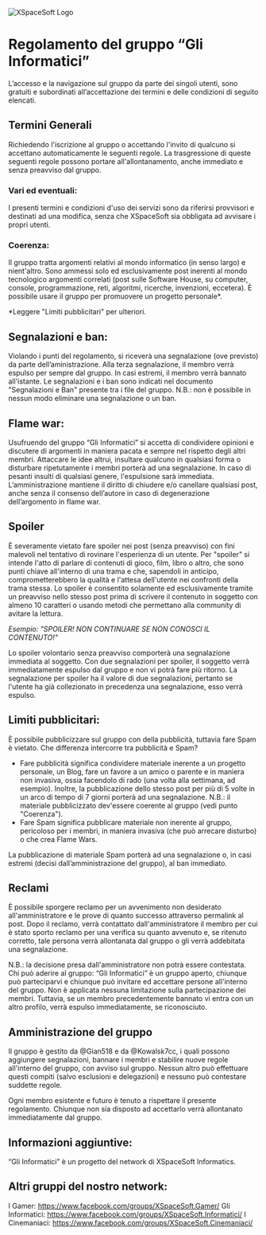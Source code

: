 ![XSpaceSoft Logo](https://github.com/xspacesoft/documents/raw/master/header_logo_black.png)
# Regolamento del gruppo “Gli Informatici”
L’accesso e la navigazione sul gruppo da parte dei singoli utenti, sono gratuiti e subordinati all’accettazione dei termini e delle condizioni di seguito elencati.
## Termini Generali
Richiedendo l'iscrizione al gruppo o accettando l'invito di qualcuno si accettano automaticamente le seguenti regole.
La trasgressione di queste seguenti regole possono portare all'allontanamento, anche immediato e senza preavviso dal gruppo.
### Vari ed eventuali:
I presenti termini e condizioni d'uso dei servizi sono da riferirsi provvisori e destinati ad una modifica, senza che XSpaceSoft sia obbligata ad avvisare i propri utenti.
### Coerenza:
Il gruppo tratta argomenti relativi al mondo informatico (in senso largo) e nient'altro. Sono ammessi solo ed esclusivamente post inerenti al mondo tecnologico argomenti correlati (post sulle Software House, su computer, console, programmazione, reti, algoritmi, ricerche, invenzioni, eccetera). È possibile usare il gruppo per promuovere un progetto personale*.

*Leggere "Limiti pubblicitari" per ulteriori.
## Segnalazioni e ban:
Violando i punti del regolamento, si riceverà una segnalazione (ove previsto) da parte dell’aministrazione. Alla terza segnalazione, il membro verrà espulso per sempre dal gruppo.
In casi estremi, il membro verrà bannato all'istante. Le segnalazioni e i ban sono indicati nel documento "Segnalazioni e Ban" presente tra i file del gruppo.
N.B.: non è possibile in nessun modo eliminare una segnalazione o un ban.
## Flame war:
Usufruendo del gruppo “Gli Informatici” si accetta di condividere opinioni e discutere di argomenti in maniera pacata e sempre nel rispetto degli altri membri. Attaccare le idee altrui, insultare qualcuno in qualsiasi forma o disturbare ripetutamente i membri porterà ad una segnalazione. In caso di pesanti insulti di qualsiasi genere, l'espulsione sarà immediata.
L’amministrazione mantiene il diritto di chiudere e/o canellare qualsiasi post, anche senza il consenso dell’autore in caso di degenerazione dell’argomento in flame war.
## Spoiler
È severamente vietato fare spoiler nei post (senza preavviso) con fini malevoli nel tentativo di rovinare l'esperienza di un utente. Per "spoiler" si intende l'atto di parlare di contenuti di gioco, film, libro o altro, che sono punti chiave all'interno di una trama e che, sapendoli in anticipo, comprometterebbero la qualità e l'attesa dell'utente nei confronti della trama stessa. Lo spoiler è consentito solamente ed esclusivamente tramite un preavviso nello stesso post prima di scrivere il contenuto in soggetto con almeno 10 caratteri o usando metodi che permettano alla community di avitare la lettura.

_Esempio: "SPOILER! NON CONTINUARE SE NON CONOSCI IL CONTENUTO!"_

Lo spoiler volontario senza preavviso comporterà una segnalazione immediata al soggetto. Con due segnalazioni per spoiler, il soggetto verrà immediatamente espulso dal gruppo e non vi potrà fare più ritorno. La segnalazione per spoiler ha il valore di due segnalazioni, pertanto se l'utente ha già collezionato in precedenza una segnalazione, esso verrà espulso.
## Limiti pubblicitari:
È possibile pubblicizzare sul gruppo con della pubblicità, tuttavia fare Spam è vietato.
Che differenza intercorre tra pubblicità e Spam?
* Fare pubblicità significa condividere materiale inerente a un progetto personale, un Blog, fare un favore a un amico o parente e in maniera non invasiva, ossia facendolo di rado (una volta alla settimana, ad esempio). Inoltre, la pubblicazione dello stesso post per più di 5 volte in un arco di tempo di 7 giorni porterà ad una segnalazione. N.B.: il materiale pubblicizzato dev'essere coerente al gruppo (vedi punto "Coerenza").
* Fare Spam significa pubblicare materiale non inerente al gruppo, pericoloso per i membri, in maniera invasiva (che può arrecare disturbo) o che crea Flame Wars.

La pubblicazione di materiale Spam porterà ad una segnalazione o, in casi estremi (decisi dall’amministrazione del gruppo), al ban immediato.

## Reclami
È possibile sporgere reclamo per un avvenimento non desiderato all'amministratore e le prove di quanto successo attraverso permalink al post. Dopo il reclamo, verrà contattato dall'amministratore il membro per cui è stato sporto reclamo per una verifica su quanto avvenuto e, se ritenuto corretto, tale persona verrà allontanata dal gruppo o gli verrà addebitata una segnalazione.

N.B.: la decisione presa dall'amministratore non potrà essere contestata.
Chi può aderire al gruppo:
“Gli Informatici” è un gruppo aperto, chiunque può parteciparvi e chiunque può invitare ed accettare persone all'interno del gruppo. Non è applicata nessuna limitazione sulla partecipazione dei membri. Tuttavia, se un membro precedentemente bannato vi entra con un altro profilo, verrà espulso immediatamente, se riconosciuto.
## Amministrazione del gruppo
Il gruppo è gestito da @Gian518 e da @Kowalsk7cc, i quali possono aggiungere segnalazioni, bannare i membri e stabilire nuove regole all'interno del gruppo, con avviso sul gruppo. Nessun altro può effettuare questi compiti (salvo esclusioni e delegazioni) e nessuno può contestare suddette regole.

Ogni membro esistente e futuro è tenuto a rispettare il presente regolamento.
Chiunque non sia disposto ad accettarlo verrà allontanato immediatamente dal gruppo.

## Informazioni aggiuntive:
“Gli Informatici” è un progetto del network di XSpaceSoft Informatics.

## Altri gruppi del nostro network:
I Gamer: https://www.facebook.com/groups/XSpaceSoft.Gamer/
Gli Informatici: https://www.facebook.com/groups/XSpaceSoft.Informatici/
I Cinemaniaci: https://www.facebook.com/groups/XSpaceSoft.Cinemaniaci/
